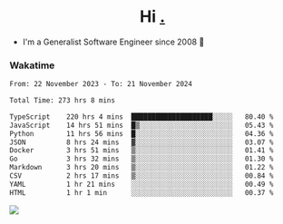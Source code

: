 <h1 align="center">Hi <a href="https://www.hackerrank.com/erasmosaraujo">.</a></h1>
 
- I'm a Generalist Software Engineer  since 2008 🚀
<!--  
<p align="left">
  <a href="https://github.com/erasmosoares/github-readme-stats">
    <img
      align="center"
      src="https://github-readme-stats.vercel.app/api/top-langs/?username=erasmosoares&theme=radical&layout=compact"
    />
  </a>
  <a href="https://github.com/erasmosoares/github-readme-stats">
    [![Harlok's WakaTime stats](https://github-readme-stats.vercel.app/api/wakatime?username=ffflabs)](https://github.com/anuraghazra/github-readme-stats)
  </a>
</p>

<!--
 ### Repo 
 
<p align="left">
 <a href="https://github.com/erasmosoares/github-readme-stats">
    <img
      align="center"
      height="165"
      src="https://github-readme-stats.vercel.app/api/pin?username=erasmosoares&repo=sample-node&title_color=fff&icon_color=f9f9f9&text_color=9f9f9f&bg_color=151515"
    />
  </a>
  <a href="https://github.com/erasmosoares/github-readme-stats">
    <img
      align="center"
      height="165"
      src="https://github-readme-stats.vercel.app/api/pin?username=erasmosoares&repo=sample-node&title_color=fff&icon_color=f9f9f9&text_color=9f9f9f&bg_color=151515"
    />
  </a>
</p>
-->

 ### Wakatime 

<!--START_SECTION:waka-->

```txt
From: 22 November 2023 - To: 21 November 2024

Total Time: 273 hrs 8 mins

TypeScript    220 hrs 4 mins  ████████████████████░░░░░   80.40 %
JavaScript    14 hrs 51 mins  █▒░░░░░░░░░░░░░░░░░░░░░░░   05.43 %
Python        11 hrs 56 mins  █░░░░░░░░░░░░░░░░░░░░░░░░   04.36 %
JSON          8 hrs 24 mins   ▓░░░░░░░░░░░░░░░░░░░░░░░░   03.07 %
Docker        3 hrs 51 mins   ▒░░░░░░░░░░░░░░░░░░░░░░░░   01.41 %
Go            3 hrs 32 mins   ▒░░░░░░░░░░░░░░░░░░░░░░░░   01.30 %
Markdown      3 hrs 20 mins   ▒░░░░░░░░░░░░░░░░░░░░░░░░   01.22 %
CSV           2 hrs 17 mins   ▒░░░░░░░░░░░░░░░░░░░░░░░░   00.84 %
YAML          1 hr 21 mins    ░░░░░░░░░░░░░░░░░░░░░░░░░   00.49 %
HTML          1 hr 1 min      ░░░░░░░░░░░░░░░░░░░░░░░░░   00.37 %
```

<!--END_SECTION:waka-->

![](https://komarev.com/ghpvc/?username=erasmosoares&color=brightgreen)
